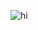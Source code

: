 ![hi](https://media.discordapp.net/attachments/884353356838105098/1191562786120151122/car-seat-headrest-csh.gif?ex=65a5e452&is=65936f52&hm=966d53a500726477d0a06b2bc2ef89f2589acd6da8b969410d4c9ccffba87f8f&=&width=662&height=662)
